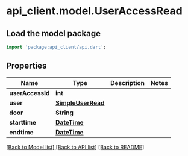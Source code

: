 # api_client.model.UserAccessRead

## Load the model package
```dart
import 'package:api_client/api.dart';
```

## Properties
Name | Type | Description | Notes
------------ | ------------- | ------------- | -------------
**userAccessId** | **int** |  | 
**user** | [**SimpleUserRead**](SimpleUserRead.md) |  | 
**door** | **String** |  | 
**starttime** | [**DateTime**](DateTime.md) |  | 
**endtime** | [**DateTime**](DateTime.md) |  | 

[[Back to Model list]](../README.md#documentation-for-models) [[Back to API list]](../README.md#documentation-for-api-endpoints) [[Back to README]](../README.md)


